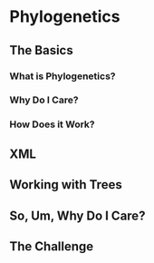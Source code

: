 # Phylogenetics

## The Basics
### What is Phylogenetics?

### Why Do I Care?

### How Does it Work?

## XML

## Working with Trees

## So, Um, Why Do I Care?

## The Challenge
